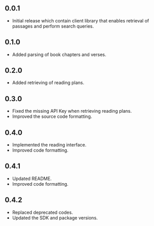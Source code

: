 ## 0.0.1

- Initial release which contain client library that enables retrieval of passages and perform search queries.


## 0.1.0

- Added parsing of book chapters and verses.


## 0.2.0

- Added retrieving of reading plans.


## 0.3.0

- Fixed the missing API Key when retrieving reading plans.
- Improved the source code formatting.


## 0.4.0

- Implemented the reading interface.
- Improved code formatting.


## 0.4.1

- Updated README.
- Improved code formatting.


## 0.4.2

- Replaced deprecated codes.
- Updated the SDK and package versions.

